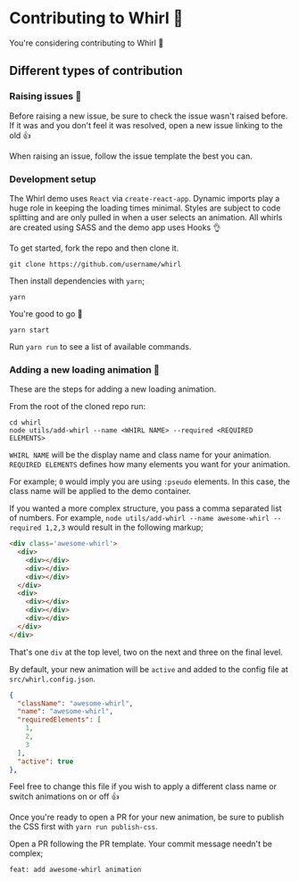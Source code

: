 # Contributing to Whirl 💪

You're considering contributing to Whirl 🎉

## Different types of contribution

### Raising issues 🐛
Before raising a new issue, be sure to check the issue wasn't raised before. If it was and you don't feel it was resolved, open a new issue linking to the old 👍

When raising an issue, follow the issue template the best you can.

### Development setup
The Whirl demo uses `React` via `create-react-app`. Dynamic imports play a huge role in keeping the loading times minimal. Styles are subject to code splitting and are only pulled in when a user selects an animation. All whirls are created using SASS and the demo app uses Hooks 👌

To get started, fork the repo and then clone it.
```shell
git clone https://github.com/username/whirl
```
Then install dependencies with `yarn`;
```shell
yarn
```
You're good to go 🙌
```shell
yarn start
```
Run `yarn run` to see a list of available commands.

### Adding a new loading animation 👟
These are the steps for adding a new loading animation.

From the root of the cloned repo run:
```shell
cd whirl
node utils/add-whirl --name <WHIRL NAME> --required <REQUIRED ELEMENTS>
```
`WHIRL NAME` will be the display name and class name for your animation. `REQUIRED ELEMENTS` defines how many elements you want for your animation.

For example; `0` would imply you are using `:pseudo` elements. In this case, the class name will be applied to the demo container.

If you wanted a more complex structure, you pass a comma separated list of numbers. For example, `node utils/add-whirl --name awesome-whirl --required 1,2,3` would result in the following markup;
```html
<div class='awesome-whirl'>
  <div>
    <div></div>
    <div></div>
    <div></div>
  </div>
  <div>
    <div></div>
    <div></div>
    <div></div>
  </div>
</div>
```
That's one `div` at the top level, two on the next and three on the final level.

By default, your new animation will be `active` and added to the config file at `src/whirl.config.json`.
```json
{
  "className": "awesome-whirl",
  "name": "awesome-whirl",
  "requiredElements": [
    1,
    2,
    3
  ],
  "active": true
},
```
Feel free to change this file if you wish to apply a different class name or switch animations on or off 👍

Once you're ready to open a PR for your new animation, be sure to publish the CSS first with `yarn run publish-css`.

Open a PR following the PR template. Your commit message needn't be complex;

`feat: add awesome-whirl animation`

